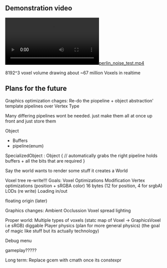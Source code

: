 ## Demonstration video

[![perlin_noise_test.mp4](perlin_noise_test.mp4)](perlin_noise_test.mp4)

8192^3 voxel volume drawing about ~67 million Voxels in realtime

## Plans for the future

Graphics optimization chages:
Re-do the piopeline + object abstraction'
template pipelines over Vertex Type

Many differing pipelines wont be needed. just make them all at once up front and just store them


Object
 - Buffers
 - pipeline(enum)

 SpecializedObject : Object
 { // automatically grabs the right pipeline
    holds buffers + all the bits that are required
 }

 Say the world wants to render some stuff it creates a World




Voxel tree re-write!!!
Goals:
Voxel Optimizations
Modification 
Vertex optimizations (position + sRGBA color) 16 bytes (12 for position, 4 for srgbA)
LODs (re write)
Loading in/out

floating origin (later)


Graphics changes:
Ambient Occlussion
Voxel spread lighting


Proper world:
Multiple types of voxels
(statc map of Voxel -> GraphicsVoxel i.e sRGB)
diggable
Player physics (plan for more general physics)
(the goal of magic like stuff but its actually technology)

Debug menu



gameplay?????




Long term:
Replace gcem with cmath once its constexpr